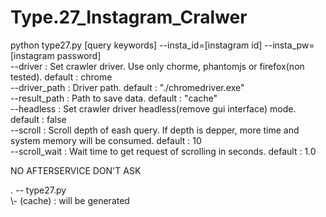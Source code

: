 # Type.27_Instagram_Cralwer

python type27.py [query keywords] --insta_id=[instagram id] --insta_pw=[instagram password]  
    --driver : Set crawler driver. Use only chorme, phantomjs or firefox(non tested). default : chrome  
    --driver_path : Driver path. default : "./chromedriver.exe"  
    --result_path : Path to save data. default : "cache"  
    --headless : Set crawler driver headless(remove gui interface) mode. default : false  
    --scroll : Scroll depth of eash query. If depth is depper, more time and system memory will be consumed. default : 10  
    --scroll_wait : Wait time to get request of scrolling in seconds. default : 1.0  

NO AFTERSERVICE DON'T ASK

. -- type27.py  
    \\- (cache) : will be generated
